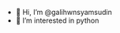 - 👋 Hi, I’m @galihwnsyamsudin
- 👀 I’m interested in python
<!---
galihwnsyamsudin/galihwnsyamsudin is a ✨ special ✨ repository because its `README.md` (this file) appears on your GitHub profile.
You can click the Preview link to take a look at your changes.
--->
